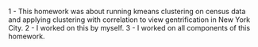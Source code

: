 
1 - This homework was about running kmeans clustering on census data and applying clustering with correlation to view gentrification in New York City.
2 - I worked on this by myself.
3 - I worked on all components of this homework.
